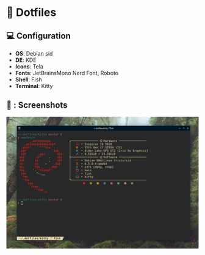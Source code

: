 # :file_folder: Dotfiles
## :computer: Configuration
- **OS**:       Debian sid
- **DE**:       KDE
- **Icons**:    Tela
- **Fonts**:    JetBrainsMono Nerd Font, Roboto
- **Shell**:    Fish
- **Terminal**: Kitty
## :camera_flash: : Screenshots
![Kitty](https://github.com/Thomas22-dev/dotfiles/raw/main/.github/assets/screenshot_1.png)
